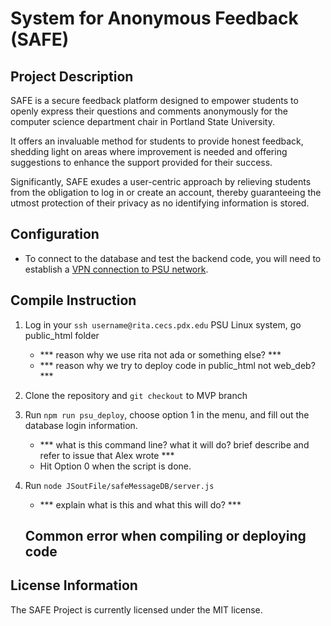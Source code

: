 # System for Anonymous Feedback (SAFE)

## Project Description
SAFE is a secure feedback platform designed to empower students to openly express their questions and comments anonymously for the computer science department chair in Portland State University.

It offers an invaluable method for students to provide honest feedback, shedding light on areas where improvement is needed and offering suggestions to enhance the support provided for their success.

Significantly, SAFE exudes a user-centric approach by relieving students from the obligation to log in or create an account, thereby guaranteeing the utmost protection of their privacy as no identifying information is stored.

## Configuration
   - To connect to the database and test the backend code, you will need to establish a [VPN connection to PSU network](https://cat.pdx.edu/services/network/vpn-services/). 

## Compile Instruction
1. Log in your `ssh username@rita.cecs.pdx.edu` PSU Linux system, go public_html folder
      - *** reason why we use rita not ada or something else? ***
      - *** reason why we try to deploy code in public_html not web_deb? ***
2. Clone the repository and `git checkout` to MVP branch 
3. Run `npm run psu_deploy`, choose option 1 in the menu, and fill out the database login information. 
      - *** what is this command line? what it will do? brief describe and refer to issue that Alex wrote ***
      - Hit Option 0 when the script is done.
4. Run `node JSoutFile/safeMessageDB/server.js`
      - *** explain what is this and what this will do? ***

   Common error when compiling or deploying code
      - 

## License Information
The SAFE Project is currently licensed under the MIT license.
